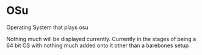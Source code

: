 # OSu
Operating System that plays osu

Nothing much will be displayed currently. Currently in the stages of being a 64 bit OS with nothing much added onto it other than a barebones setup

